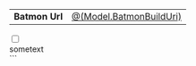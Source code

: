 <table cellspacing="5">
      <tr>
        <td style="font-weight: bold">Batmon Url</td>
        <td>
            <a target="_blank" href="@(Model.BatmonBuildUri)" style="color: rgba(var(--palette-primary), 1)">@(Model.BatmonBuildUri)</a>
        </td>
    </tr>
</table>
<div>
<style>
```{.red {color: red} }
</style>
  <input id="cb1" type="checkbox" onchecked="alert('hi')" />
  <div id="el1" class="red">
   sometext
  </div>
</div>
```